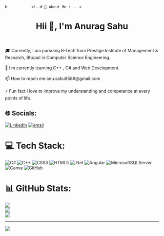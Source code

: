     b           <!--# 💫 About Me : -- >
<h1 align="center">Hii 👋, I'm Anurag Sahu</h1><br><br>🎓 Currently, I am pursuing B-Tech from Prestige Institute of Management & Research, Bhopal in Computer Science Engineering.<br> <br> 🌱 I’m currently learning C++ , C#  and  Web Development.<br><br> 📫 How to reach me anu.sahu9589@gmail.com<br><br> ⚡️ Fun fact I love to improve my understanding and competence at every points of life.


## 🌐 Socials:
[![LinkedIn](https://img.shields.io/badge/LinkedIn-%230077B5.svg?logo=linkedin&logoColor=white)](https://linkedin.com/in/a2s8en10) [![email](https://img.shields.io/badge/Email-D14836?logo=gmail&logoColor=white)](mailto:anu.sahu9589@gmail.com) 

# 💻 Tech Stack:
![C#](https://img.shields.io/badge/c%23-%23239120.svg?style=for-the-badge&logo=csharp&logoColor=white) ![C++](https://img.shields.io/badge/c++-%2300599C.svg?style=for-the-badge&logo=c%2B%2B&logoColor=white) ![CSS3](https://img.shields.io/badge/css3-%231572B6.svg?style=for-the-badge&logo=css3&logoColor=white) ![HTML5](https://img.shields.io/badge/html5-%23E34F26.svg?style=for-the-badge&logo=html5&logoColor=white) ![.Net](https://img.shields.io/badge/.NET-5C2D91?style=for-the-badge&logo=.net&logoColor=white) ![Angular](https://img.shields.io/badge/angular-%23DD0031.svg?style=for-the-badge&logo=angular&logoColor=white) ![MicrosoftSQLServer](https://img.shields.io/badge/Microsoft%20SQL%20Server-CC2927?style=for-the-badge&logo=microsoft%20sql%20server&logoColor=white) ![Canva](https://img.shields.io/badge/Canva-%2300C4CC.svg?style=for-the-badge&logo=Canva&logoColor=white) ![GitHub](https://img.shields.io/badge/github-%23121011.svg?style=for-the-badge&logo=github&logoColor=white)
# 📊 GitHub Stats:
![](https://github-readme-stats.vercel.app/api?username=a2s8en10&theme=dark&hide_border=false&include_all_commits=true&count_private=false)<br/>
![](https://github-readme-streak-stats.herokuapp.com/?user=a2s8en10&theme=dark&hide_border=false)<br/>
![](https://github-readme-stats.vercel.app/api/top-langs/?username=a2s8en10&theme=dark&hide_border=false&include_all_commits=true&count_private=false&layout=compact)

---
[![](https://visitcount.itsvg.in/api?id=a2s8en10&icon=0&color=0)](https://visitcount.itsvg.in)

<!-- Proudly created with GPRM ( https://gprm.itsvg.in ) -->
